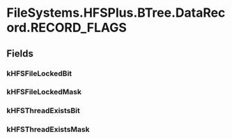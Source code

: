 ﻿


# FileSystems.HFSPlus.BTree.DataRecord.RECORD_FLAGS

## Fields

### kHFSFileLockedBit

### kHFSFileLockedMask

### kHFSThreadExistsBit

### kHFSThreadExistsMask
